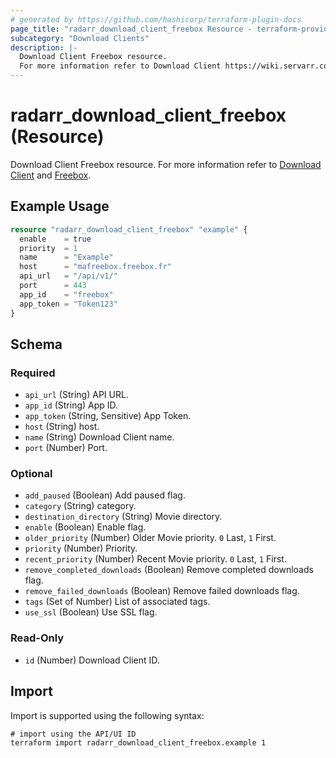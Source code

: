 ```yaml
---
# generated by https://github.com/hashicorp/terraform-plugin-docs
page_title: "radarr_download_client_freebox Resource - terraform-provider-radarr"
subcategory: "Download Clients"
description: |-
  Download Client Freebox resource.
  For more information refer to Download Client https://wiki.servarr.com/radarr/settings#download-clients and Freebox https://wiki.servarr.com/radarr/supported#torrentfreeboxdownload.
---
```


# radarr_download_client_freebox (Resource)

<!-- subcategory:Download Clients -->
Download Client Freebox resource.
For more information refer to [Download Client](https://wiki.servarr.com/radarr/settings#download-clients) and [Freebox](https://wiki.servarr.com/radarr/supported#torrentfreeboxdownload).

## Example Usage

```terraform
resource "radarr_download_client_freebox" "example" {
  enable    = true
  priority  = 1
  name      = "Example"
  host      = "mafreebox.freebox.fr"
  api_url   = "/api/v1/"
  port      = 443
  app_id    = "freebox"
  app_token = "Token123"
}
```

<!-- schema generated by tfplugindocs -->
## Schema

### Required

- `api_url` (String) API URL.
- `app_id` (String) App ID.
- `app_token` (String, Sensitive) App Token.
- `host` (String) host.
- `name` (String) Download Client name.
- `port` (Number) Port.

### Optional

- `add_paused` (Boolean) Add paused flag.
- `category` (String) category.
- `destination_directory` (String) Movie directory.
- `enable` (Boolean) Enable flag.
- `older_priority` (Number) Older Movie priority. `0` Last, `1` First.
- `priority` (Number) Priority.
- `recent_priority` (Number) Recent Movie priority. `0` Last, `1` First.
- `remove_completed_downloads` (Boolean) Remove completed downloads flag.
- `remove_failed_downloads` (Boolean) Remove failed downloads flag.
- `tags` (Set of Number) List of associated tags.
- `use_ssl` (Boolean) Use SSL flag.

### Read-Only

- `id` (Number) Download Client ID.

## Import

Import is supported using the following syntax:

```shell
# import using the API/UI ID
terraform import radarr_download_client_freebox.example 1
```
